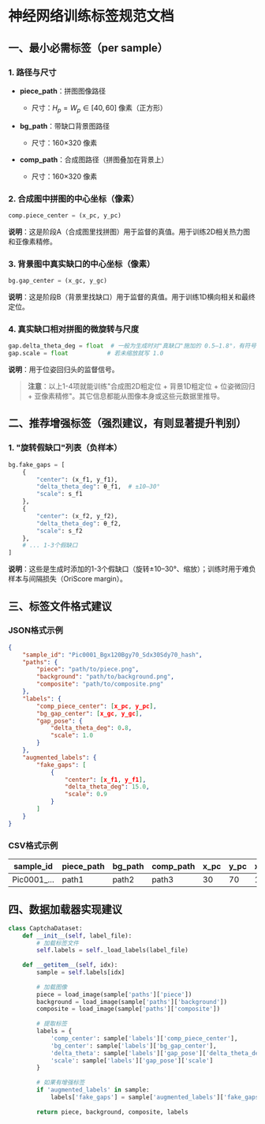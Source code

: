 # 神经网络训练标签规范文档

## 一、最小必需标签（per sample）

### 1. 路径与尺寸

- **piece_path**：拼图图像路径
  - 尺寸：$H_p = W_p \in [40, 60]$ 像素（正方形）
  
- **bg_path**：带缺口背景图路径
  - 尺寸：160×320 像素
  
- **comp_path**：合成图路径（拼图叠加在背景上）
  - 尺寸：160×320 像素

### 2. 合成图中拼图的中心坐标（像素）

```python
comp.piece_center = (x_pc, y_pc)
```

**说明**：这是阶段A（合成图里找拼图）用于监督的真值。用于训练2D相关热力图和亚像素精修。

### 3. 背景图中真实缺口的中心坐标（像素）

```python
bg.gap_center = (x_gc, y_gc)
```

**说明**：这是阶段B（背景里找缺口）用于监督的真值。用于训练1D横向相关和最终定位。

### 4. 真实缺口相对拼图的微旋转与尺度

```python
gap.delta_theta_deg = float  # 一般为生成时对"真缺口"施加的 0.5–1.8°，有符号
gap.scale = float           # 若未缩放就写 1.0
```

**说明**：用于位姿回归头的监督信号。

> **注意**：以上1-4项就能训练"合成图2D粗定位 + 背景1D粗定位 + 位姿微回归 + 亚像素精修"。其它信息都能从图像本身或这些元数据里推导。

## 二、推荐增强标签（强烈建议，有则显著提升判别）

### 1. "旋转假缺口"列表（负样本）

```python
bg.fake_gaps = [
    {
        "center": (x_f1, y_f1),
        "delta_theta_deg": θ_f1,  # ±10–30°
        "scale": s_f1
    },
    {
        "center": (x_f2, y_f2),
        "delta_theta_deg": θ_f2,
        "scale": s_f2
    },
    # ... 1-3个假缺口
]
```

**说明**：这些是生成时添加的1-3个假缺口（旋转±10–30°、缩放）；训练时用于难负样本与间隔损失（OriScore margin）。

## 三、标签文件格式建议

### JSON格式示例

```json
{
    "sample_id": "Pic0001_Bgx120Bgy70_Sdx30Sdy70_hash",
    "paths": {
        "piece": "path/to/piece.png",
        "background": "path/to/background.png",
        "composite": "path/to/composite.png"
    },
    "labels": {
        "comp_piece_center": [x_pc, y_pc],
        "bg_gap_center": [x_gc, y_gc],
        "gap_pose": {
            "delta_theta_deg": 0.8,
            "scale": 1.0
        }
    },
    "augmented_labels": {
        "fake_gaps": [
            {
                "center": [x_f1, y_f1],
                "delta_theta_deg": 15.0,
                "scale": 0.9
            }
        ]
    }
}
```

### CSV格式示例

| sample_id | piece_path | bg_path | comp_path | x_pc | y_pc | x_gc | y_gc | delta_theta | scale | fake_gaps_json |
|-----------|------------|---------|-----------|------|------|------|------|-------------|-------|----------------|
| Pic0001_... | path1 | path2 | path3 | 30 | 70 | 120 | 70 | 0.8 | 1.0 | [{...}] |

## 四、数据加载器实现建议

```python
class CaptchaDataset:
    def __init__(self, label_file):
        # 加载标签文件
        self.labels = self._load_labels(label_file)
    
    def __getitem__(self, idx):
        sample = self.labels[idx]
        
        # 加载图像
        piece = load_image(sample['paths']['piece'])
        background = load_image(sample['paths']['background'])
        composite = load_image(sample['paths']['composite'])
        
        # 提取标签
        labels = {
            'comp_center': sample['labels']['comp_piece_center'],
            'bg_center': sample['labels']['bg_gap_center'],
            'delta_theta': sample['labels']['gap_pose']['delta_theta_deg'],
            'scale': sample['labels']['gap_pose']['scale']
        }
        
        # 如果有增强标签
        if 'augmented_labels' in sample:
            labels['fake_gaps'] = sample['augmented_labels']['fake_gaps']
        
        return piece, background, composite, labels
```